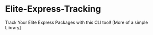 # Elite-Express-Tracking
Track Your Elite Express Packages with this CLI tool! [More of a simple Library]
